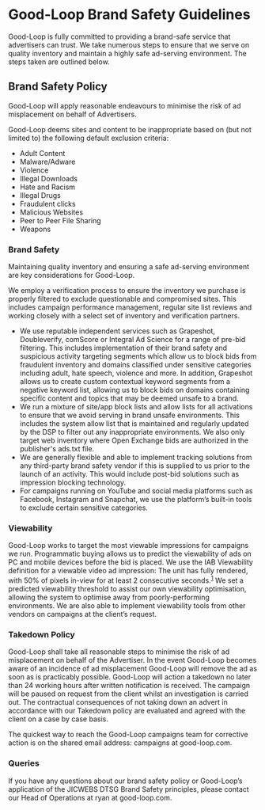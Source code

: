 # Good-Loop Brand Safety Guidelines

Good-Loop is fully committed to providing a brand-safe service that advertisers can trust. We take numerous steps to ensure that we serve on quality inventory and maintain a highly safe ad-serving environment. The steps taken are outlined below.

## Brand Safety Policy

Good-Loop will apply reasonable endeavours to minimise the risk of ad misplacement on behalf of Advertisers. 


Good-Loop deems sites and content to be inappropriate based on (but not limited to) the following default exclusion criteria:

* Adult Content
* Malware/Adware
* Violence
* Illegal Downloads
* Hate and Racism
* Illegal Drugs
* Fraudulent clicks
* Malicious Websites
* Peer to Peer File Sharing
* Weapons


### Brand Safety

Maintaining quality inventory and ensuring a safe ad-serving environment are key considerations for Good-Loop.

We employ a verification process to ensure the inventory we purchase is properly filtered to exclude questionable and compromised sites. This includes campaign performance management, regular site list reviews and working closely with a select set of inventory and verification partners.

* We use reputable independent services such as Grapeshot, Doubleverify, comScore or Integral Ad Science for a range of pre-bid filtering. This includes implementation of their brand safety and suspicious activity targeting segments which allow us to block bids from fraudulent inventory and domains classified under sensitive categories including adult, hate speech, violence and more. In addition, Grapeshot allows us to create custom contextual keyword segments from a negative keyword list, allowing us to block bids on domains containing specific content and topics that may be deemed unsafe to a brand.
* We run a mixture of site/app block lists and allow lists for all activations to ensure that we avoid serving in brand unsafe environments. This includes the system allow list that is maintained and regularly updated by the DSP to filter out any inappropriate environments. We also only target web inventory where Open Exchange bids are authorized in the publisher's ads.txt file.
* We are generally flexible and able to implement tracking solutions from any third-party brand safety vendor if this is supplied to us prior to the launch of an activity. This would include post-bid solutions such as impression blocking technology.
* For campaigns running on YouTube and social media platforms such as Facebook, Instagram and Snapchat, we use the platform’s built-in tools to exclude certain sensitive categories.


### Viewability

Good-Loop works to target the most viewable impressions for campaigns we run. Programmatic buying allows us to predict the viewability of ads on PC and mobile devices before the bid is placed. We use the IAB Viewability definition for a viewable video ad impression: The unit has fully rendered, with 50% of pixels in-view for at least 2 consecutive seconds.<sup>[1]</sup> We set a predicted viewability threshold to assist our own viewability optimisation, allowing the system to optimise away from poorly-performing environments. We are also able to implement viewability tools from other vendors on campaigns at the client’s request.


### Takedown Policy

Good-Loop shall take all reasonable steps to minimise the risk of ad misplacement on behalf of the Advertiser. In the event Good-Loop becomes aware of an incidence of ad misplacement Good-Loop will remove the ad as soon as is practicably possible. Good-Loop will action a takedown no later than 24 working hours after written notification is received. The campaign will be paused on request from the client whilst an investigation is carried out. The contractual consequences of not taking down an advert in accordance with our Takedown policy are evaluated and agreed with the client on a case by case basis.

The quickest way to reach the Good-Loop campaigns team for corrective action is on the shared email address: 
<span class='email' data-name='campaigns' data-domain='good-loop.com'>campaigns at good-loop.com</span>.

### Queries

If you have any questions about our brand safety policy or Good-Loop’s application of the JICWEBS DTSG Brand Safety principles, please contact our Head of Operations at <span class='email' data-name='ryan' data-domain='good-loop.com'>ryan at good-loop.com</span>.

[1]: https://www.iabuk.com/news-article/quick-qa-viewability